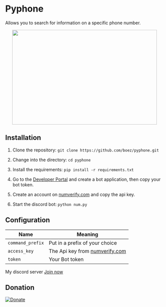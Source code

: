 # Pyphone
Allows you to search for information on a specific phone number.

<p align="center">
  <img width="460" height="300" src="https://media.discordapp.net/attachments/787386165828517929/890491043185819678/dc17.PNG">
</p>


## Installation
1. Clone the repository: `git clone https://github.com/boez/pyphone.git`

2. Change into the directory: `cd pyphone`

3. Install the requirements: `pip install -r requirements.txt`
  
4. Go to the [Developer Portal](https://discord.com/developers/applications) and create a bot application, then copy your bot token.
  
5. Create an account on [numverify.com](https://numverify.com) and copy the api key.
  
6. Start the discord bot: `python num.py`
  
## Configuration
  
Name | Meaning
--- | ---
`command_prefix` | Put in a prefix of your choice
`access_key` | The Api key from [numverify.com](https://numverify.com)
`token` | Your Bot token


  My discord server [Join now](https://discord.gg/d7m5zUQrd8)

## Donation

[![Donate](https://img.shields.io/badge/Donate-PayPal-green.svg)](https://www.paypal.com/donate?hosted_button_id=L2LDVP4DAMSBG)
